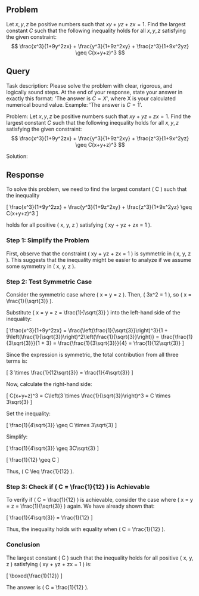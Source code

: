 ## Problem

Let $x, y, z$ be positive numbers such that $xy + yz + zx = 1$. Find the largest constant $C$ such that the following inequality holds for all $x, y, z$ satisfying the given constraint:
$$
\frac{x^3}{1+9y^2zx} + \frac{y^3}{1+9z^2xy} + \frac{z^3}{1+9x^2yz} \geq C(x+y+z)^3
$$

## Query

Task description: Please solve the problem with clear, rigorous, and logically sound steps. At the end of your response, state your answer in exactly this format: 'The answer is $C=X$', where X is your calculated numerical bound value. Example: 'The answer is $C=1$'.

Problem: Let $x, y, z$ be positive numbers such that $xy + yz + zx = 1$. Find the largest constant $C$ such that the following inequality holds for all $x, y, z$ satisfying the given constraint:
$$
\frac{x^3}{1+9y^2zx} + \frac{y^3}{1+9z^2xy} + \frac{z^3}{1+9x^2yz} \geq C(x+y+z)^3
$$

Solution:

## Response

To solve this problem, we need to find the largest constant \( C \) such that the inequality

\[
\frac{x^3}{1+9y^2zx} + \frac{y^3}{1+9z^2xy} + \frac{z^3}{1+9x^2yz} \geq C(x+y+z)^3
\]

holds for all positive \( x, y, z \) satisfying \( xy + yz + zx = 1 \).

### Step 1: Simplify the Problem

First, observe that the constraint \( xy + yz + zx = 1 \) is symmetric in \( x, y, z \). This suggests that the inequality might be easier to analyze if we assume some symmetry in \( x, y, z \).

### Step 2: Test Symmetric Case

Consider the symmetric case where \( x = y = z \). Then, \( 3x^2 = 1 \), so \( x = \frac{1}{\sqrt{3}} \).

Substitute \( x = y = z = \frac{1}{\sqrt{3}} \) into the left-hand side of the inequality:

\[
\frac{x^3}{1+9y^2zx} = \frac{\left(\frac{1}{\sqrt{3}}\right)^3}{1 + 9\left(\frac{1}{\sqrt{3}}\right)^2\left(\frac{1}{\sqrt{3}}\right)} = \frac{\frac{1}{3\sqrt{3}}}{1 + 3} = \frac{\frac{1}{3\sqrt{3}}}{4} = \frac{1}{12\sqrt{3}}
\]

Since the expression is symmetric, the total contribution from all three terms is:

\[
3 \times \frac{1}{12\sqrt{3}} = \frac{1}{4\sqrt{3}}
\]

Now, calculate the right-hand side:

\[
C(x+y+z)^3 = C\left(3 \times \frac{1}{\sqrt{3}}\right)^3 = C \times 3\sqrt{3}
\]

Set the inequality:

\[
\frac{1}{4\sqrt{3}} \geq C \times 3\sqrt{3}
\]

Simplify:

\[
\frac{1}{4\sqrt{3}} \geq 3C\sqrt{3}
\]

\[
\frac{1}{12} \geq C
\]

Thus, \( C \leq \frac{1}{12} \).

### Step 3: Check if \( C = \frac{1}{12} \) is Achievable

To verify if \( C = \frac{1}{12} \) is achievable, consider the case where \( x = y = z = \frac{1}{\sqrt{3}} \) again. We have already shown that:

\[
\frac{1}{4\sqrt{3}} = \frac{1}{12}
\]

Thus, the inequality holds with equality when \( C = \frac{1}{12} \).

### Conclusion

The largest constant \( C \) such that the inequality holds for all positive \( x, y, z \) satisfying \( xy + yz + zx = 1 \) is:

\[
\boxed{\frac{1}{12}}
\]

The answer is \( C = \frac{1}{12} \).
